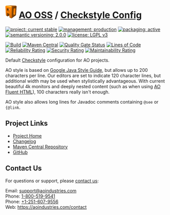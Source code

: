 # [<img src="ao-logo.png" alt="AO Logo" width="35" height="40">](https://github.com/ao-apps) [AO OSS](https://github.com/ao-apps/ao-oss) / [Checkstyle Config](https://github.com/ao-apps/ao-checkstyle-config)

[![project: current stable](https://oss.aoapps.com/ao-badges/project-current-stable.svg)](https://aoindustries.com/life-cycle#project-current-stable)
[![management: production](https://oss.aoapps.com/ao-badges/management-production.svg)](https://aoindustries.com/life-cycle#management-production)
[![packaging: active](https://oss.aoapps.com/ao-badges/packaging-active.svg)](https://aoindustries.com/life-cycle#packaging-active)  
[![semantic versioning: 2.0.0](https://oss.aoapps.com/ao-badges/semver-2.0.0.svg)](http://semver.org/spec/v2.0.0.html)
[![license: LGPL v3](https://oss.aoapps.com/ao-badges/license-lgpl-3.0.svg)](https://www.gnu.org/licenses/lgpl-3.0)

[![Build](https://github.com/ao-apps/ao-checkstyle-config/workflows/Build/badge.svg?branch=master)](https://github.com/ao-apps/ao-checkstyle-config/actions?query=workflow%3ABuild)
[![Maven Central](https://maven-badges.herokuapp.com/maven-central/com.aoapps/ao-checkstyle-config/badge.svg)](https://maven-badges.herokuapp.com/maven-central/com.aoapps/ao-checkstyle-config)
[![Quality Gate Status](https://sonarcloud.io/api/project_badges/measure?branch=master&project=com.aoapps%3Aao-checkstyle-config&metric=alert_status)](https://sonarcloud.io/dashboard?branch=master&id=com.aoapps%3Aao-checkstyle-config)
[![Lines of Code](https://sonarcloud.io/api/project_badges/measure?branch=master&project=com.aoapps%3Aao-checkstyle-config&metric=ncloc)](https://sonarcloud.io/component_measures?branch=master&id=com.aoapps%3Aao-checkstyle-config&metric=ncloc)  
[![Reliability Rating](https://sonarcloud.io/api/project_badges/measure?branch=master&project=com.aoapps%3Aao-checkstyle-config&metric=reliability_rating)](https://sonarcloud.io/component_measures?branch=master&id=com.aoapps%3Aao-checkstyle-config&metric=Reliability)
[![Security Rating](https://sonarcloud.io/api/project_badges/measure?branch=master&project=com.aoapps%3Aao-checkstyle-config&metric=security_rating)](https://sonarcloud.io/component_measures?branch=master&id=com.aoapps%3Aao-checkstyle-config&metric=Security)
[![Maintainability Rating](https://sonarcloud.io/api/project_badges/measure?branch=master&project=com.aoapps%3Aao-checkstyle-config&metric=sqale_rating)](https://sonarcloud.io/component_measures?branch=master&id=com.aoapps%3Aao-checkstyle-config&metric=Maintainability)

Default [Checkstyle](https://checkstyle.org/) configuration for AO projects.

AO style is based on [Google Java Style Guide](https://google.github.io/styleguide/javaguide.html),
but allows up to 200 characters per line.  Our editors are set to indicate 120 character lines, but additional
width may be used when stylistically advantageous.  With current beautiful 4k monitors and deeply nested content
(such as when using [AO Fluent HTML](https://github.com/ao-apps/ao-fluent-html)), 100 characters really isn't enough.

AO style also allows long lines for Javadoc comments containing `@see` or `{@link`.

## Project Links
* [Project Home](https://oss.aoapps.com/checkstyle-config/)
* [Changelog](https://oss.aoapps.com/checkstyle-config/changelog)
* [Maven Central Repository](https://search.maven.org/artifact/com.aoapps/ao-checkstyle-config)
* [GitHub](https://github.com/ao-apps/ao-checkstyle-config)

## Contact Us
For questions or support, please [contact us](https://aoindustries.com/contact):

Email: [support@aoindustries.com](mailto:support@aoindustries.com)  
Phone: [1-800-519-9541](tel:1-800-519-9541)  
Phone: [+1-251-607-9556](tel:+1-251-607-9556)  
Web: https://aoindustries.com/contact
